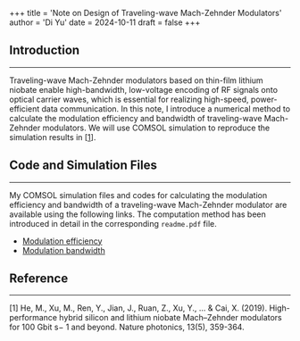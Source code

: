 +++
title = 'Note on Design of Traveling-wave Mach-Zehnder Modulators'
author = 'Di Yu'
date = 2024-10-11
draft = false
+++

## Introduction

---

Traveling-wave Mach-Zehnder modulators based on thin-film lithium niobate enable high-bandwidth, low-voltage encoding of RF signals onto optical carrier waves, which is essential for realizing high-speed, power-efficient data communication. In this note, I introduce a numerical method to calculate the modulation efficiency and bandwidth of traveling-wave Mach-Zehnder modulators. We will use COMSOL simulation to reproduce the simulation results in [[1](#reference)].

## Code and Simulation Files

---

My COMSOL simulation files and codes for calculating the modulation efficiency and bandwidth of a traveling-wave Mach-Zehnder modulator are available using the following links. The computation method has been introduced in detail in the corresponding `readme.pdf` file.

- [Modulation efficiency](https://1drv.ms/f/s!AgeoyM0wJG9chKRZumWG-LB8aTyoMw?e=gxS2Tj)
- [Modulation bandwidth](https://1drv.ms/f/s!AgeoyM0wJG9chKMRVWxtAzkxnwSEug?e=Rpglip)

## Reference

---

[1] He, M., Xu, M., Ren, Y., Jian, J., Ruan, Z., Xu, Y., ... & Cai, X. (2019). High-performance hybrid silicon and lithium niobate Mach–Zehnder modulators for 100 Gbit s− 1 and beyond. Nature photonics, 13(5), 359-364.